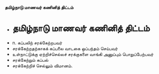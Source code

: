 **தமிழ்நாடு மாணவர் கணினித் திட்டம்**
- # தமிழ்நாடு மாணவர் கணினித் திட்டம்
- n. கப்பலிற் சரக்கேற்றபவர்
- சரக்கேற்றதற்காகக் கப்பலை வாடகை ஒப்பந்தம் செய்பவர்
- உள்நாட்டுக்கு ஏற்றிச்செல்லச் சரக்குகளை வாங்கி அனுப்பும் பொறுப்பேற்பவர்
- சரக்கேற்றும் கப்பல்
- சரக்கேற்றிச் செல்லும் விமானம்.

